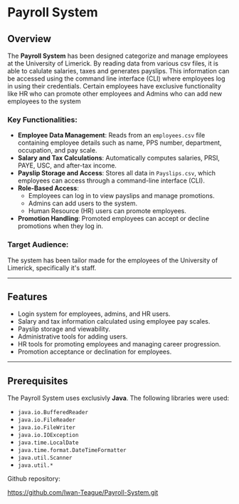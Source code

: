 # Payroll System

## Overview
The **Payroll System** has been designed categorize and manage employees at the University of Limerick. By reading data from various csv files, 
it is able to calulate salaries, taxes and generates payslips. This information can be accessed using the command line interface (CLI) where employees
log in using their credentials. Certain employees have exclusive functionality like HR who can promote other employees and Admins who can add new 
employees to the system

### Key Functionalities:
- **Employee Data Management**: Reads from an `employees.csv` file containing employee details such as name, PPS number, department, occupation, and pay scale.
- **Salary and Tax Calculations**: Automatically computes salaries, PRSI, PAYE, USC, and after-tax income.
- **Payslip Storage and Access**: Stores all data in `Payslips.csv`, which employees can access through a command-line interface (CLI).
- **Role-Based Access**: 
  - Employees can log in to view payslips and manage promotions.
  - Admins can add users to the system.
  - Human Resource (HR) users can promote employees.
- **Promotion Handling**: Promoted employees can accept or decline promotions when they log in.

### Target Audience:
The system has been tailor made for the employees of the University of Limerick, specifically it's staff.

---

## Features
- Login system for employees, admins, and HR users.
- Salary and tax information calculated using employee pay scales.
- Payslip storage and viewability.
- Administrative tools for adding users.
- HR tools for promoting employees and managing career progression.
- Promotion acceptance or declination for employees.

---

## Prerequisites

The Payroll System uses exclusivly **Java**. The following libraries were used:

- `java.io.BufferedReader`
- `java.io.FileReader`
- `java.io.FileWriter`
- `java.io.IOException`
- `java.time.LocalDate`
- `java.time.format.DateTimeFormatter`
- `java.util.Scanner`
- `java.util.*`

Github repository:
   
https://github.com/Iwan-Teague/Payroll-System.git
